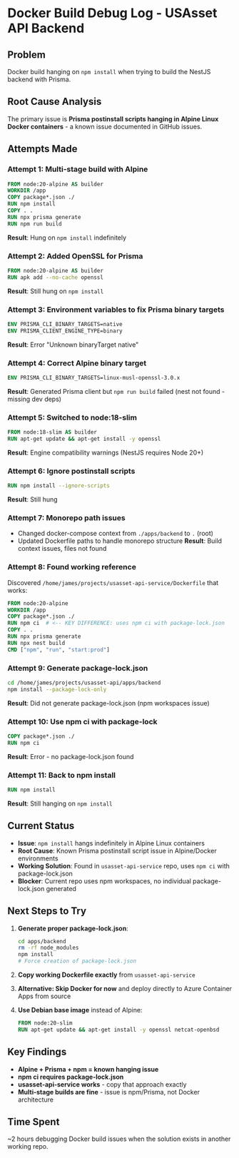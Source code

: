# Docker Build Debug Log - USAsset API Backend

## Problem
Docker build hanging on `npm install` when trying to build the NestJS backend with Prisma.

## Root Cause Analysis
The primary issue is **Prisma postinstall scripts hanging in Alpine Linux Docker containers** - a known issue documented in GitHub issues.

## Attempts Made

### Attempt 1: Multi-stage build with Alpine
```dockerfile
FROM node:20-alpine AS builder
WORKDIR /app
COPY package*.json ./
RUN npm install
COPY . .
RUN npx prisma generate
RUN npm run build
```
**Result**: Hung on `npm install` indefinitely

### Attempt 2: Added OpenSSL for Prisma
```dockerfile
FROM node:20-alpine AS builder
RUN apk add --no-cache openssl
```
**Result**: Still hung on `npm install`

### Attempt 3: Environment variables to fix Prisma binary targets
```dockerfile
ENV PRISMA_CLI_BINARY_TARGETS=native
ENV PRISMA_CLIENT_ENGINE_TYPE=binary
```
**Result**: Error "Unknown binaryTarget native"

### Attempt 4: Correct Alpine binary target
```dockerfile
ENV PRISMA_CLI_BINARY_TARGETS=linux-musl-openssl-3.0.x
```
**Result**: Generated Prisma client but `npm run build` failed (nest not found - missing dev deps)

### Attempt 5: Switched to node:18-slim
```dockerfile
FROM node:18-slim AS builder
RUN apt-get update && apt-get install -y openssl
```
**Result**: Engine compatibility warnings (NestJS requires Node 20+)

### Attempt 6: Ignore postinstall scripts
```dockerfile
RUN npm install --ignore-scripts
```
**Result**: Still hung

### Attempt 7: Monorepo path issues
- Changed docker-compose context from `./apps/backend` to `.` (root)
- Updated Dockerfile paths to handle monorepo structure
**Result**: Build context issues, files not found

### Attempt 8: Found working reference
Discovered `/home/james/projects/usasset-api-service/Dockerfile` that works:
```dockerfile
FROM node:20-alpine
WORKDIR /app
COPY package*.json ./
RUN npm ci  # <-- KEY DIFFERENCE: uses npm ci with package-lock.json
COPY . .
RUN npx prisma generate
RUN npx nest build
CMD ["npm", "run", "start:prod"]
```

### Attempt 9: Generate package-lock.json
```bash
cd /home/james/projects/usasset-api/apps/backend
npm install --package-lock-only
```
**Result**: Did not generate package-lock.json (npm workspaces issue)

### Attempt 10: Use npm ci with package-lock
```dockerfile
COPY package*.json ./
RUN npm ci
```
**Result**: Error - no package-lock.json found

### Attempt 11: Back to npm install
```dockerfile
RUN npm install
```
**Result**: Still hanging on `npm install`

## Current Status
- **Issue**: `npm install` hangs indefinitely in Alpine Linux containers
- **Root Cause**: Known Prisma postinstall script issue in Alpine/Docker environments
- **Working Solution**: Found in `usasset-api-service` repo, uses `npm ci` with package-lock.json
- **Blocker**: Current repo uses npm workspaces, no individual package-lock.json generated

## Next Steps to Try
1. **Generate proper package-lock.json**:
   ```bash
   cd apps/backend
   rm -rf node_modules
   npm install
   # Force creation of package-lock.json
   ```

2. **Copy working Dockerfile exactly** from `usasset-api-service`

3. **Alternative: Skip Docker for now** and deploy directly to Azure Container Apps from source

4. **Use Debian base image** instead of Alpine:
   ```dockerfile
   FROM node:20-slim
   RUN apt-get update && apt-get install -y openssl netcat-openbsd
   ```

## Key Findings
- **Alpine + Prisma + npm = known hanging issue**
- **npm ci requires package-lock.json** 
- **usasset-api-service works** - copy that approach exactly
- **Multi-stage builds are fine** - issue is npm/Prisma, not Docker architecture

## Time Spent
~2 hours debugging Docker build issues when the solution exists in another working repo.